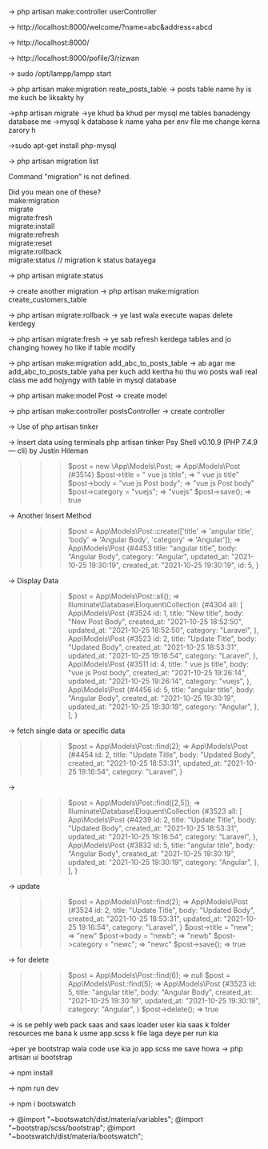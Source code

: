 -> php artisan make:controller userController

-> http://localhost:8000/welcome/?name=abc&address=abcd

-> http://localhost:8000/

-> http://localhost:8000/pofile/3/rizwan

-> sudo /opt/lampp/lampp start

-> php artisan make:migration reate_posts_table
-> posts table name hy is me kuch be liksakty hy

->php artisan migrate
->ye khud ba khud per mysql me tables banadengy database me
->mysql k database k name yaha per env file me change kerna zarory h


->sudo apt-get install php-mysql


->
php artisan migration list

                                       
  Command "migration" is not defined.  
                                       
  Did you mean one of these?           
      make:migration                   
      migrate                          
      migrate:fresh                    
      migrate:install                  
      migrate:refresh                  
      migrate:reset                    
      migrate:rollback                 
      migrate:status   // migration k status batayega                
                                     
-> php artisan migrate:status

-> create another migration
-> php artisan make:migration create_customers_table

-> php artisan migrate:rollback
-> ye last wala execute wapas delete kerdegy


-> php artisan migrate:fresh
-> ye sab refresh kerdega tables and jo changing howey ho like if table modify


-> php artisan make:migration add_abc_to_posts_table
-> ab agar me add_abc_to_posts_table yaha per kuch add kertha ho thu wo posts wali real class me add hojyngy with table in mysql database



-> php artisan make:model Post
-> create model

-> php artisan make:controller postsController
-> create controller


-> Use of php artisan tinker

-> Insert data using terminals
php artisan tinker
Psy Shell v0.10.9 (PHP 7.4.9 — cli) by Justin Hileman
>>> $post = new \App\Models\Post;
=> App\Models\Post {#3514}
>>> $post->title = " vue js title";
=> " vue js title"
>>> $post->body = "vue js Post body";
=> "vue js Post body"
>>> $post->category = "vuejs";
=> "vuejs"
>>> $post->save();
=> true
>>> 


-> Another Insert Method
>>> $post = App\Models\Post::create(['title' => 'angular title', 'body' => 'Angular Body', 'category' => 'Angular']);
=> App\Models\Post {#4453
     title: "angular title",
     body: "Angular Body",
     category: "Angular",
     updated_at: "2021-10-25 19:30:19",
     created_at: "2021-10-25 19:30:19",
     id: 5,
   }
>>> 



-> Display Data
>>> $post = App\Models\Post::all();
=> Illuminate\Database\Eloquent\Collection {#4304
     all: [
       App\Models\Post {#3524
         id: 1,
         title: "New title",
         body: "New Post Body",
         created_at: "2021-10-25 18:52:50",
         updated_at: "2021-10-25 18:52:50",
         category: "Laravel",
       },
       App\Models\Post {#3523
         id: 2,
         title: "Update Title",
         body: "Updated Body",
         created_at: "2021-10-25 18:53:31",
         updated_at: "2021-10-25 19:16:54",
         category: "Laravel",
       },
       App\Models\Post {#3511
         id: 4,
         title: " vue js title",
         body: "vue js Post body",
         created_at: "2021-10-25 19:26:14",
         updated_at: "2021-10-25 19:26:14",
         category: "vuejs",
       },
       App\Models\Post {#4456
         id: 5,
         title: "angular title",
         body: "Angular Body",
         created_at: "2021-10-25 19:30:19",
         updated_at: "2021-10-25 19:30:19",
         category: "Angular",
       },
     ],
   }
>>> 


-> fetch single data or specific data 
>>> $post = App\Models\Post::find(2);
=> App\Models\Post {#4454
     id: 2,
     title: "Update Title",
     body: "Updated Body",
     created_at: "2021-10-25 18:53:31",
     updated_at: "2021-10-25 19:16:54",
     category: "Laravel",
   }
>>> 


->
>>> $post = App\Models\Post::find([2,5]);
=> Illuminate\Database\Eloquent\Collection {#3523
     all: [
       App\Models\Post {#4239
         id: 2,
         title: "Update Title",
         body: "Updated Body",
         created_at: "2021-10-25 18:53:31",
         updated_at: "2021-10-25 19:16:54",
         category: "Laravel",
       },
       App\Models\Post {#3832
         id: 5,
         title: "angular title",
         body: "Angular Body",
         created_at: "2021-10-25 19:30:19",
         updated_at: "2021-10-25 19:30:19",
         category: "Angular",
       },
     ],
   }
>>> 


-> update
>>> $post = App\Models\Post::find(2);
=> App\Models\Post {#3524
     id: 2,
     title: "Update Title",
     body: "Updated Body",
     created_at: "2021-10-25 18:53:31",
     updated_at: "2021-10-25 19:16:54",
     category: "Laravel",
   }
>>> $post->title = "new";
=> "new"
>>> $post->body = "newb";
=> "newb"
>>> $post->category = "newc";
=> "newc"
>>> $post->save();
=> true
>>> 


-> for delete
>>> $post = App\Models\Post::find(6);
=> null
>>> $post = App\Models\Post::find(5);
=> App\Models\Post {#3523
     id: 5,
     title: "angular title",
     body: "Angular Body",
     created_at: "2021-10-25 19:30:19",
     updated_at: "2021-10-25 19:30:19",
     category: "Angular",
   }
>>> $post->delete();
=> true
>>> 

-> is se pehly web pack saas and saas loader user kia
saas k folder resources me bana k usme app.scss k file laga deye
per run kia

->per ye bootstrap wala code use kia jo app.scss me save howa
-> php artisan ui bootstrap


-> npm install

-> npm run dev

-> npm i bootswatch

->
@import "~bootswatch/dist/materia/variables";
@import "~bootstrap/scss/bootstrap";
@import "~bootswatch/dist/materia/bootswatch";


